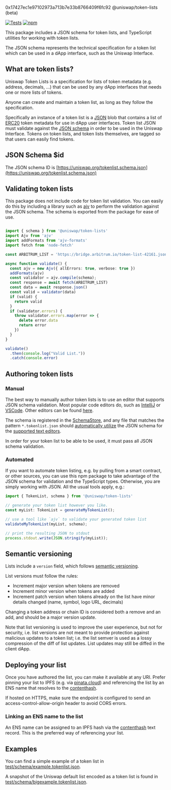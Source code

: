 0x17427ec1e97102973a713b7e33b8766409f6fc92 @uniswap/token-lists (beta)

[![Tests](https://github.com/Uniswap/token-lists/workflows/Tests/badge.svg)](https://github.com/Uniswap/token-lists/actions?query=workflow%3ATests)
[![npm](https://img.shields.io/npm/v/@uniswap/token-lists)](https://unpkg.com/@uniswap/token-lists@latest/)

This package includes a JSON schema for token lists, and TypeScript utilities for working with token lists.

The JSON schema represents the technical specification for a token list which can be used in a dApp interface, such as the Uniswap Interface.

## What are token lists?

Uniswap Token Lists is a specification for lists of token metadata (e.g. address, decimals, ...) that can be used by any dApp interfaces that needs one or more lists of tokens.

Anyone can create and maintain a token list, as long as they follow the specification.

Specifically an instance of a token list is a [JSON](https://www.json.org/json-en.html) blob that contains a list of 
[ERC20](https://github.com/ethereum/eips/issues/20) token metadata for use in dApp user interfaces.
Token list JSON must validate against the [JSON schema](https://json-schema.org/) in order to be used in the Uniswap Interface.
Tokens on token lists, and token lists themselves, are tagged so that users can easily find tokens.

## JSON Schema $id

The JSON schema ID is [https://uniswap.org/tokenlist.schema.json](https://uniswap.org/tokenlist.schema.json)

## Validating token lists

This package does not include code for token list validation. You can easily do this by including a library such as 
[ajv](https://ajv.js.org/) to perform the validation against the JSON schema. The schema is exported from the package
for ease of use.

```typescript

import { schema } from '@uniswap/token-lists'
import Ajv from 'ajv'
import addFormats from 'ajv-formats'
import fetch from 'node-fetch'

const ARBITRUM_LIST = 'https://bridge.arbitrum.io/token-list-42161.json'

async function validate() {
  const ajv = new Ajv({ allErrors: true, verbose: true })
  addFormats(ajv)
  const validator = ajv.compile(schema);
  const response = await fetch(ARBITRUM_LIST)
  const data = await response.json()
  const valid = validator(data)
  if (valid) {
    return valid
  }
  if (validator.errors) {
    throw validator.errors.map(error => {
      delete error.data
      return error
    })
  }
}

validate()
  .then(console.log("Valid List."))
  .catch(console.error)

```

## Authoring token lists

### Manual

The best way to manually author token lists is to use an editor that supports JSON schema validation. Most popular
code editors do, such as [IntelliJ](https://www.jetbrains.com/help/idea/json.html#ws_json_schema_add_custom) or 
[VSCode](https://code.visualstudio.com/docs/languages/json#_json-schemas-and-settings). Other editors
can be found [here](https://json-schema.org/implementations.html#editors).

The schema is registered in the [SchemaStore](https://github.com/SchemaStore/schemastore), and any file that matches
the pattern `*.tokenlist.json` should 
[automatically utilize](https://www.jetbrains.com/help/idea/json.html#ws_json_using_schemas) 
the JSON schema for the [supported text editors](https://www.schemastore.org/json/#editors).

In order for your token list to be able to be used, it must pass all JSON schema validation.

### Automated

If you want to automate token listing, e.g. by pulling from a smart contract, or other sources, you can use this
npm package to take advantage of the JSON schema for validation and the TypeScript types.
Otherwise, you are simply working with JSON. All the usual tools apply, e.g.:

```typescript
import { TokenList, schema } from '@uniswap/token-lists'

// generate your token list however you like.
const myList: TokenList = generateMyTokenList();

// use a tool like `ajv` to validate your generated token list
validateMyTokenList(myList, schema);

// print the resulting JSON to stdout
process.stdout.write(JSON.stringify(myList));
```

## Semantic versioning

Lists include a `version` field, which follows [semantic versioning](https://semver.org/).

List versions must follow the rules:

- Increment major version when tokens are removed
- Increment minor version when tokens are added
- Increment patch version when tokens already on the list have minor details changed (name, symbol, logo URL, decimals)

Changing a token address or chain ID is considered both a remove and an add, and should be a major version update.

Note that list versioning is used to improve the user experience, but not for security, i.e. list versions are not meant
to provide protection against malicious updates to a token list; i.e. the list semver is used as a lossy compression
of the diff of list updates. List updates may still be diffed in the client dApp.

## Deploying your list

Once you have authored the list, you can make it available at any URI. Prefer pinning your list to IPFS 
(e.g. via [pinata.cloud](https://pinata.cloud)) and referencing the list by an ENS name that resolves to the 
[contenthash](https://eips.ethereum.org/EIPS/eip-1577).

If hosted on HTTPS, make sure the endpoint is configured to send an access-control-allow-origin header to avoid CORS errors.

### Linking an ENS name to the list

An ENS name can be assigned to an IPFS hash via the [contenthash](https://eips.ethereum.org/EIPS/eip-1577) text record.
This is the preferred way of referencing your list.

## Examples

You can find a simple example of a token list in [test/schema/example.tokenlist.json](test/schema/example.tokenlist.json).

A snapshot of the Uniswap default list encoded as a token list is found in [test/schema/bigexample.tokenlist.json](test/schema/bigexample.tokenlist.json).

